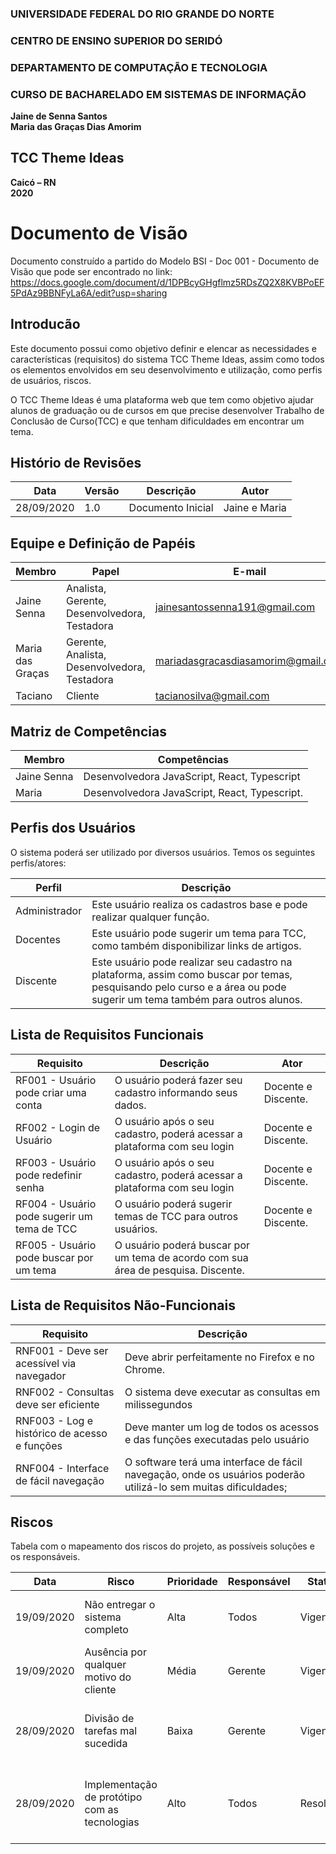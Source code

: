### **UNIVERSIDADE FEDERAL DO RIO GRANDE DO NORTE**

### **CENTRO DE ENSINO SUPERIOR DO SERIDÓ**

### **DEPARTAMENTO DE COMPUTAÇÃO E TECNOLOGIA**

### **CURSO DE BACHARELADO EM SISTEMAS DE INFORMAÇÃO**

**Jaine de Senna Santos**  
**Maria das Graças Dias Amorim** 


## **TCC Theme Ideas**


**Caicó – RN**  
**2020**


# Documento de Visão
Documento construído a partido do Modelo BSI - Doc 001 - Documento de Visão que pode ser encontrado no link: https://docs.google.com/document/d/1DPBcyGHgflmz5RDsZQ2X8KVBPoEF5PdAz9BBNFyLa6A/edit?usp=sharing

## Introducão

Este documento possui como objetivo definir e elencar as necessidades e características (requisitos) do sistema TCC Theme Ideas, assim como todos os elementos envolvidos em seu desenvolvimento e utilização, como perfis de usuários, riscos.

O TCC Theme Ideas é uma plataforma web que tem como objetivo ajudar alunos de graduação ou de cursos em que precise desenvolver Trabalho de Conclusão de Curso(TCC) e que tenham dificuldades em encontrar um tema.

## Histório de Revisões
Data     |     Versão  |   Descrição  | Autor |
---------| ----------- | ---------- | ------|
28/09/2020 | 1.0 | Documento Inicial | Jaine e Maria |

## Equipe e Definição de Papéis

Membro     |     Papel   |   E-mail   |
---------  | ----------- | ---------- |
Jaine Senna         | Analista, Gerente, Desenvolvedora, Testadora | jainesantossenna191@gmail.com
Maria das Graças    | Gerente, Analista, Desenvolvedora, Testadora  | mariadasgracasdiasamorim@gmail.com
Taciano             | Cliente                  | tacianosilva@gmail.com

## Matriz de Competências

Membro     |     Competências   |
---------  | ----------- |
Jaine Senna | Desenvolvedora JavaScript, React, Typescript |
Maria       | Desenvolvedora JavaScript, React, Typescript.|

## Perfis dos Usuários

O sistema poderá ser utilizado por diversos usuários. Temos os seguintes perfis/atores:

Perfil     | Descrição   |
---------  | ----------- |
Administrador | Este usuário realiza os cadastros base e pode realizar qualquer função.
Docentes | Este usuário pode sugerir um tema para TCC, como também disponibilizar links de artigos.
Discente | Este usuário pode realizar seu cadastro na plataforma, assim como buscar por temas, pesquisando pelo curso e a área ou pode sugerir um tema também para outros alunos.

## Lista de Requisitos Funcionais

Requisito  | Descrição   | Ator |
---------  | ----------- | ---------- |
RF001 - Usuário pode criar uma conta  | O usuário poderá fazer seu cadastro informando seus dados. | Docente e Discente. |
RF002 - Login de Usuário| O  usuário após o seu cadastro, poderá acessar a plataforma com seu login | Docente e Discente. |
RF003 - Usuário pode redefinir senha| O  usuário após o seu cadastro, poderá acessar a plataforma com seu login | Docente e Discente. |
RF004 - Usuário pode sugerir um tema de TCC|O usuário poderá sugerir temas de TCC para outros usuários.  | Docente e Discente. |
RF005 - Usuário pode buscar por um tema|O usuário poderá buscar por um tema de acordo com sua área de pesquisa.   Discente. |

## Lista de Requisitos Não-Funcionais

Requisito                                 | Descrição   |
---------                                 | ----------- |
RNF001 - Deve ser acessível via navegador | Deve abrir perfeitamente no Firefox e no Chrome. |
RNF002 - Consultas deve ser eficiente | O sistema deve executar as consultas em milissegundos |
RNF003 - Log e histórico de acesso e funções | Deve manter um log de todos os acessos e das funções executadas pelo usuário |
RNF004 - Interface de fácil navegação | O software terá uma interface de fácil navegação, onde os usuários poderão utilizá-lo sem muitas dificuldades;

## Riscos

Tabela com o mapeamento dos riscos do projeto, as possíveis soluções e os responsáveis.

Data | Risco | Prioridade | Responsável | Status | Providência/Solução |
------ | ------ | ------ | ------ | ------ | ------ |
19/09/2020 | Não entregar o sistema completo | Alta | Todos | Vigente | Fazer esforço pra tentar entregar as funcionalidades no prazo definido. |
19/09/2020 | Ausência por qualquer motivo do cliente | Média | Gerente | Vigente | Planejar o cronograma tendo em base a agenda do cliente |
28/09/2020 | Divisão de tarefas mal sucedida | Baixa | Gerente | Vigente | Acompanhar de perto o desenvolvimento de cada membro da equipe |
28/09/2020 | Implementação de protótipo com as tecnologias | Alto | Todos | Resolvido | Encontrar tutorial com a maioria da tecnologia e implementar um caso base do sistema |


